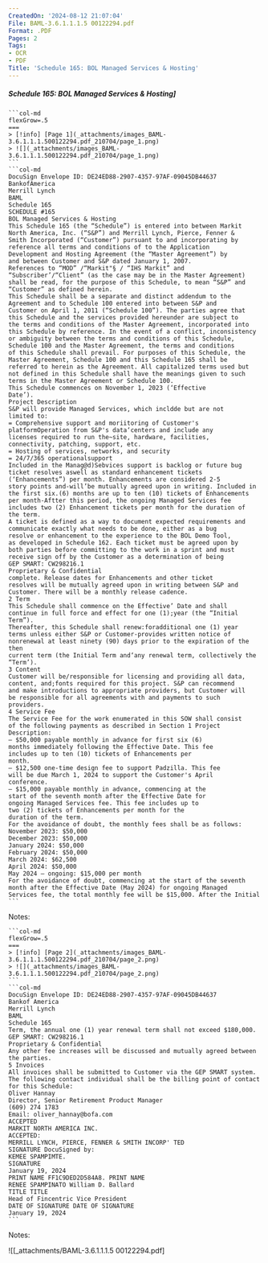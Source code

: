 ```yaml
---
CreatedOn: '2024-08-12 21:07:04'
File: BAML-3.6.1.1.1.5 00122294.pdf
Format: .PDF
Pages: 2
Tags:
- OCR
- PDF
Title: 'Schedule 165: BOL Managed Services & Hosting'
---
```


##### Schedule 165: BOL Managed Services & Hosting]

  
````col
```col-md
flexGrow=.5
===
> [!info] [Page 1](_attachments/images_BAML-3.6.1.1.1.500122294.pdf_210704/page_1.png)
> ![](_attachments/images_BAML-3.6.1.1.1.500122294.pdf_210704/page_1.png)
```  
```col-md
DocuSign Envelope ID: DE24ED88-2907-4357-97AF-09045DB44637  
BankofAmerica
Merrill Lynch  
BAML
Schedule 165  
SCHEDULE #165
BOL Managed Services & Hosting  
This Schedule 165 (the “Schedule”) is entered into between Markit
North America, Inc. (“S&P”) and Merrill Lynch, Pierce, Fenner &
Smith Incorporated (“Customer”) pursuant to and incorporating by
reference all terms and conditions of to the Application
Development and Hosting Agreement (the “Master Agreement”) by
and between Customer and S&P dated January 1, 2007.
References to “MOD” /“Markit"§ / “IHS Markit” and
“Subscriber’/“Client” (as the case may be in the Master Agreement)
shall be read, for the purpose of this Schedule, to mean “S&P” and
“Customer” as defined herein.  
This Schedule shall be a separate and distinct addendum to the
Agreement and to Schedule 100 entered into between S&P and
Customer on April 1, 2011 (“Schedule 100”). The parties agree that
this Schedule and the services provided hereunder are subject to
the terms and conditions of the Master Agreement, incorporated into
this Schedule by reference. In the event of a conflict, inconsistency
or ambiguity between the terms and conditions of this Schedule,
Schedule 100 and the Master Agreement, the terms and conditions
of this Schedule shall prevail. For purposes of this Schedule, the
Master Agreement, Schedule 100 and this Schedule 165 shall be
referred to herein as the Agreement. All capitalized terms used but
not defined in this Schedule shall have the meanings given to such
terms in the Master Agreement or Schedule 100.  
This Schedule commences on November 1, 2023 (‘Effective
Date’).  
Project Description  
S&P will provide Managed Services, which incldde but are not
limited to:
= Comprehensive support and moriitoring of Customer's
platformOperation from S&P's data‘centers and include any
licenses required to run the~site, hardware, facilities,
connectivity, patching, support, etc.
= Hosting of services, networks, and security
= 24/7/365 operationalsupport  
Included in the Manag@d)Sebvices support is backlog or future bug
ticket resolves aswell as standard enhancement tickets
(‘Enhancements”) per month. Enhancements are considered 2-5
story points and-will’be mutually agreed upon in writing. Included in
the first six.(6) months are up to ten (10) tickets of Enhancements
per month-Aftter this period, the ongoing Managed Services fee
includes two (2) Enhancement tickets per month for the duration of
the term.  
A ticket is defined as a way to document expected requirements and
communicate exactly what needs to be done, either as a bug
resolve or enhancement to the experience to the BOL Demo Tool,
as developed in Schedule 162. Each ticket must be agreed upon by
both parties before committing to the work in a sprint and must
receive sign off by the Customer as a determination of being  
GEP SMART: CW298216.1  
Proprietary & Confidential  
complete. Release dates for Enhancements and other ticket
resolves will be mutually agreed upon in writing between S&P and
Customer. There will be a monthly release cadence.  
2 Term  
This Schedule shall commence on the Effective’ Date and shall
continue in full force and effect for one (1);year (the “Initial Term”).
Thereafter, this Schedule shall renew:foradditional one (1) year
terms unless either S&P or Customer-provides written notice of nonrenewal at least ninety (90) days prior to the expiration of the then
current term (the Initial Term and‘any renewal term, collectively the
“Term’).  
3 Content  
Customer will be/responsible for licensing and providing all data,
content, and;fonts required for this project. S&P can recommend
and make introductions to appropriate providers, but Customer will
be responsible for all agreements with and payments to such
providers.  
4 Service Fee  
The Service Fee for the work enumerated in this SOW shall consist
of the following payments as described in Section 1 Project
Description:  
— $50,000 payable monthly in advance for first six (6)
months immediately following the Effective Date. This fee
includes up to ten (10) tickets of Enhancements per
month.  
— $12,500 one-time design fee to support Padzilla. This fee
will be due March 1, 2024 to support the Customer's April
conference.  
— $15,000 payable monthly in advance, commencing at the
start of the seventh month after the Effective Date for
ongoing Managed Services fee. This fee includes up to
two (2) tickets of Enhancements per month for the
duration of the term.  
For the avoidance of doubt, the monthly fees shall be as follows:
November 2023: $50,000  
December 2023: $50,000  
January 2024: $50,000  
February 2024: $50,000  
March 2024: $62,500  
April 2024: $50,000  
May 2024 — ongoing: $15,000 per month  
For the avoidance of doubt, commencing at the start of the seventh
month after the Effective Date (May 2024) for ongoing Managed
Services fee, the total monthly fee will be $15,000. After the Initial  
```
````
Notes:    
````col
```col-md
flexGrow=.5
===
> [!info] [Page 2](_attachments/images_BAML-3.6.1.1.1.500122294.pdf_210704/page_2.png)
> ![](_attachments/images_BAML-3.6.1.1.1.500122294.pdf_210704/page_2.png)
```  
```col-md
DocuSign Envelope ID: DE24ED88-2907-4357-97AF-09045DB44637  
Bankof America
Merrill Lynch  
BAML
Schedule 165  
Term, the annual one (1) year renewal term shall not exceed $180,000.  
GEP SMART: CW298216.1  
Proprietary & Confidential  
Any other fee increases will be discussed and mutually agreed between the parties.  
5 Invoices  
All invoices shall be submitted to Customer via the GEP SMART system.  
The following contact individual shall be the billing point of contact  
for this Schedule:  
Oliver Hannay  
Director, Senior Retirement Product Manager
(609) 274 1783  
Email: oliver_hannay@bofa.com  
ACCEPTED
MARKIT NORTH AMERICA INC.  
ACCEPTED:  
MERRILL LYNCH, PIERCE, FENNER & SMITH INCORP' TED  
SIGNATURE DocuSigned by:  
KEMEE SPAMPIMTE.  
SIGNATURE  
January 19, 2024  
PRINT NAME FF1C9DED2D584A8. PRINT NAME
RENEE SPAMPINATO William D. Ballard
TITLE TITLE
Head of Fincentric Vice President
DATE OF SIGNATURE DATE OF SIGNATURE  
January 19, 2024  
```
````
Notes:  


![[_attachments/BAML-3.6.1.1.1.5 00122294.pdf]